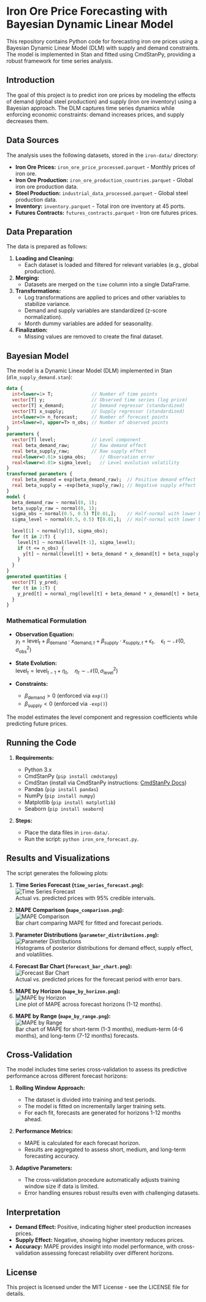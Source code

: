 # Iron Ore Price Forecasting with Bayesian Dynamic Linear Model

This repository contains Python code for forecasting iron ore prices using a Bayesian Dynamic Linear Model (DLM) with supply and demand constraints. The model is implemented in Stan and fitted using CmdStanPy, providing a robust framework for time series analysis.

## Introduction

The goal of this project is to predict iron ore prices by modeling the effects of demand (global steel production) and supply (iron ore inventory) using a Bayesian approach. The DLM captures time series dynamics while enforcing economic constraints: demand increases prices, and supply decreases them.

## Data Sources

The analysis uses the following datasets, stored in the `iron-data/` directory:
- **Iron Ore Prices:** `iron_ore_price_processed.parquet` - Monthly prices of iron ore.
- **Iron Ore Production:** `iron_ore_production_countries.parquet` - Global iron ore production data.
- **Steel Production:** `industrial_data_processed.parquet` - Global steel production data.
- **Inventory:** `inventory.parquet` - Total iron ore inventory at 45 ports.
- **Futures Contracts:** `futures_contracts.parquet` - Iron ore futures prices.

## Data Preparation

The data is prepared as follows:
1. **Loading and Cleaning:**
   - Each dataset is loaded and filtered for relevant variables (e.g., global production).
2. **Merging:**
   - Datasets are merged on the `time` column into a single DataFrame.
3. **Transformations:**
   - Log transformations are applied to prices and other variables to stabilize variance.
   - Demand and supply variables are standardized (z-score normalization).
   - Month dummy variables are added for seasonality.
4. **Finalization:**
   - Missing values are removed to create the final dataset.

## Bayesian Model

The model is a Dynamic Linear Model (DLM) implemented in Stan (`dlm_supply_demand.stan`):

```stan
data {
  int<lower=1> T;              // Number of time points
  vector[T] y;                 // Observed time series (log price)
  vector[T] x_demand;          // Demand regressor (standardized)
  vector[T] x_supply;          // Supply regressor (standardized)
  int<lower=0> n_forecast;     // Number of forecast points
  int<lower=0, upper=T> n_obs; // Number of observed points
}
parameters {
  vector[T] level;             // Level component
  real beta_demand_raw;        // Raw demand effect
  real beta_supply_raw;        // Raw supply effect
  real<lower=0.01> sigma_obs;     // Observation error
  real<lower=0.01> sigma_level;   // Level evolution volatility
}
transformed parameters {
  real beta_demand = exp(beta_demand_raw);  // Positive demand effect
  real beta_supply = -exp(beta_supply_raw); // Negative supply effect
}
model {
  beta_demand_raw ~ normal(0, 1);
  beta_supply_raw ~ normal(0, 1);
  sigma_obs ~ normal(0.5, 0.5) T[0.01,];    // Half-normal with lower bound
  sigma_level ~ normal(0.5, 0.5) T[0.01,];  // Half-normal with lower bound
  
  level[1] ~ normal(y[1], sigma_obs);
  for (t in 2:T) {
    level[t] ~ normal(level[t-1], sigma_level);
    if (t <= n_obs) {
      y[t] ~ normal(level[t] + beta_demand * x_demand[t] + beta_supply * x_supply[t], sigma_obs);
    }
  }
}
generated quantities {
  vector[T] y_pred;
  for (t in 1:T) {
    y_pred[t] = normal_rng(level[t] + beta_demand * x_demand[t] + beta_supply * x_supply[t], sigma_obs);
  }
}
```

### Mathematical Formulation
- **Observation Equation:**  
  $y_t = \text{level}_t + \beta_{\text{demand}} \cdot x_{\text{demand}, t} + \beta_{\text{supply}} \cdot x_{\text{supply}, t} + \epsilon_t, \quad \epsilon_t \sim \mathcal{N}(0, \sigma_{\text{obs}}^2)$
  
- **State Evolution:**  
  $\text{level}_t = \text{level}_{t-1} + \eta_t, \quad \eta_t \sim \mathcal{N}(0, \sigma_{\text{level}}^2)$
  
- **Constraints:**  
  - $\beta_{\text{demand}} > 0$ (enforced via `exp()`)
  - $\beta_{\text{supply}} < 0$ (enforced via `-exp()`)

The model estimates the level component and regression coefficients while predicting future prices.

## Running the Code

1. **Requirements:**
   - Python 3.x
   - CmdStanPy (`pip install cmdstanpy`)
   - CmdStan (install via CmdStanPy instructions: [CmdStanPy Docs](https://cmdstanpy.readthedocs.io/en/stable/installation.html))
   - Pandas (`pip install pandas`)
   - NumPy (`pip install numpy`)
   - Matplotlib (`pip install matplotlib`)
   - Seaborn (`pip install seaborn`)

2. **Steps:**
   - Place the data files in `iron-data/`.
   - Run the script: `python iron_ore_forecast.py`.

## Results and Visualizations

The script generates the following plots:
1. **Time Series Forecast (`time_series_forecast.png`):**  
   ![Time Series Forecast](time_series_forecast.png)  
   Actual vs. predicted prices with 95% credible intervals.

2. **MAPE Comparison (`mape_comparison.png`):**  
   ![MAPE Comparison](mape_comparison.png)  
   Bar chart comparing MAPE for fitted and forecast periods.

3. **Parameter Distributions (`parameter_distributions.png`):**  
   ![Parameter Distributions](parameter_distributions.png)  
   Histograms of posterior distributions for demand effect, supply effect, and volatilities.

4. **Forecast Bar Chart (`forecast_bar_chart.png`):**  
   ![Forecast Bar Chart](forecast_bar_chart.png)  
   Actual vs. predicted prices for the forecast period with error bars.

5. **MAPE by Horizon (`mape_by_horizon.png`):**  
   ![MAPE by Horizon](mape_by_horizon.png)  
   Line plot of MAPE across forecast horizons (1-12 months).

6. **MAPE by Range (`mape_by_range.png`):**  
   ![MAPE by Range](mape_by_range.png)  
   Bar chart of MAPE for short-term (1-3 months), medium-term (4-6 months), and long-term (7-12 months) forecasts.

## Cross-Validation

The model includes time series cross-validation to assess its predictive performance across different forecast horizons:

1. **Rolling Window Approach:**
   - The dataset is divided into training and test periods.
   - The model is fitted on incrementally larger training sets.
   - For each fit, forecasts are generated for horizons 1-12 months ahead.

2. **Performance Metrics:**
   - MAPE is calculated for each forecast horizon.
   - Results are aggregated to assess short, medium, and long-term forecasting accuracy.

3. **Adaptive Parameters:**
   - The cross-validation procedure automatically adjusts training window size if data is limited.
   - Error handling ensures robust results even with challenging datasets.

## Interpretation

- **Demand Effect:** Positive, indicating higher steel production increases prices.
- **Supply Effect:** Negative, showing higher inventory reduces prices.
- **Accuracy:** MAPE provides insight into model performance, with cross-validation assessing forecast reliability over different horizons.

## License

This project is licensed under the MIT License - see the LICENSE file for details.
